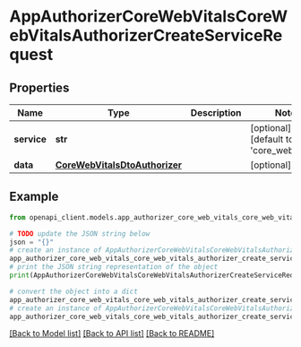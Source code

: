# AppAuthorizerCoreWebVitalsCoreWebVitalsAuthorizerCreateServiceRequest


## Properties

Name | Type | Description | Notes
------------ | ------------- | ------------- | -------------
**service** | **str** |  | [optional] [default to 'core_web_vitals']
**data** | [**CoreWebVitalsDtoAuthorizer**](CoreWebVitalsDtoAuthorizer.md) |  | [optional] 

## Example

```python
from openapi_client.models.app_authorizer_core_web_vitals_core_web_vitals_authorizer_create_service_request import AppAuthorizerCoreWebVitalsCoreWebVitalsAuthorizerCreateServiceRequest

# TODO update the JSON string below
json = "{}"
# create an instance of AppAuthorizerCoreWebVitalsCoreWebVitalsAuthorizerCreateServiceRequest from a JSON string
app_authorizer_core_web_vitals_core_web_vitals_authorizer_create_service_request_instance = AppAuthorizerCoreWebVitalsCoreWebVitalsAuthorizerCreateServiceRequest.from_json(json)
# print the JSON string representation of the object
print(AppAuthorizerCoreWebVitalsCoreWebVitalsAuthorizerCreateServiceRequest.to_json())

# convert the object into a dict
app_authorizer_core_web_vitals_core_web_vitals_authorizer_create_service_request_dict = app_authorizer_core_web_vitals_core_web_vitals_authorizer_create_service_request_instance.to_dict()
# create an instance of AppAuthorizerCoreWebVitalsCoreWebVitalsAuthorizerCreateServiceRequest from a dict
app_authorizer_core_web_vitals_core_web_vitals_authorizer_create_service_request_from_dict = AppAuthorizerCoreWebVitalsCoreWebVitalsAuthorizerCreateServiceRequest.from_dict(app_authorizer_core_web_vitals_core_web_vitals_authorizer_create_service_request_dict)
```
[[Back to Model list]](../README.md#documentation-for-models) [[Back to API list]](../README.md#documentation-for-api-endpoints) [[Back to README]](../README.md)


